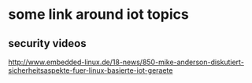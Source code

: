 some link around iot topics
===========================


security videos
---------------

http://www.embedded-linux.de/18-news/850-mike-anderson-diskutiert-sicherheitsaspekte-fuer-linux-basierte-iot-geraete


